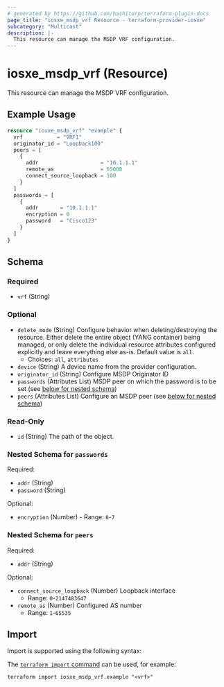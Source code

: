 ```yaml
---
# generated by https://github.com/hashicorp/terraform-plugin-docs
page_title: "iosxe_msdp_vrf Resource - terraform-provider-iosxe"
subcategory: "Multicast"
description: |-
  This resource can manage the MSDP VRF configuration.
---
```


# iosxe_msdp_vrf (Resource)

This resource can manage the MSDP VRF configuration.

## Example Usage

```terraform
resource "iosxe_msdp_vrf" "example" {
  vrf           = "VRF1"
  originator_id = "Loopback100"
  peers = [
    {
      addr                    = "10.1.1.1"
      remote_as               = 65000
      connect_source_loopback = 100
    }
  ]
  passwords = [
    {
      addr       = "10.1.1.1"
      encryption = 0
      password   = "Cisco123"
    }
  ]
}
```

<!-- schema generated by tfplugindocs -->
## Schema

### Required

- `vrf` (String)

### Optional

- `delete_mode` (String) Configure behavior when deleting/destroying the resource. Either delete the entire object (YANG container) being managed, or only delete the individual resource attributes configured explicitly and leave everything else as-is. Default value is `all`.
  - Choices: `all`, `attributes`
- `device` (String) A device name from the provider configuration.
- `originator_id` (String) Configure MSDP Originator ID
- `passwords` (Attributes List) MSDP peer on which the password is to be set (see [below for nested schema](#nestedatt--passwords))
- `peers` (Attributes List) Configure an MSDP peer (see [below for nested schema](#nestedatt--peers))

### Read-Only

- `id` (String) The path of the object.

<a id="nestedatt--passwords"></a>
### Nested Schema for `passwords`

Required:

- `addr` (String)
- `password` (String)

Optional:

- `encryption` (Number) - Range: `0`-`7`


<a id="nestedatt--peers"></a>
### Nested Schema for `peers`

Required:

- `addr` (String)

Optional:

- `connect_source_loopback` (Number) Loopback interface
  - Range: `0`-`2147483647`
- `remote_as` (Number) Configured AS number
  - Range: `1`-`65535`

## Import

Import is supported using the following syntax:

The [`terraform import` command](https://developer.hashicorp.com/terraform/cli/commands/import) can be used, for example:

```shell
terraform import iosxe_msdp_vrf.example "<vrf>"
```
